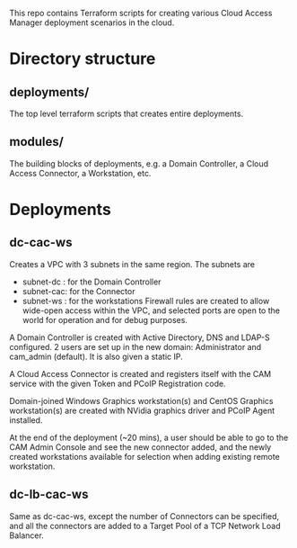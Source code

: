 This repo contains Terraform scripts for creating various Cloud Access Manager
deployment scenarios in the cloud.

# Directory structure
## deployments/
The top level terraform scripts that creates entire deployments. 

## modules/
The building blocks of deployments, e.g. a Domain Controller, a Cloud Access
Connector, a Workstation, etc.

# Deployments
## dc-cac-ws
Creates a VPC with 3 subnets in the same region. The subnets are
- subnet-dc : for the Domain Controller
- subnet-cac: for the Connector
- subnet-ws : for the workstations
Firewall rules are created to allow wide-open access within the VPC, and
selected ports are open to the world for operation and for debug purposes.

A Domain Controller is created with Active Directory, DNS and LDAP-S configured.
2 users are set up in the new domain: Administrator and cam_admin (default). It
is also given a static IP.

A Cloud Access Connector is created and registers itself with the CAM service
with the given Token and PCoIP Registration code.

Domain-joined Windows Graphics workstation(s) and CentOS Graphics
workstation(s) are created with NVidia graphics driver and PCoIP Agent
installed.

At the end of the deployment (~20 mins), a user should be able to go to the CAM
Admin Console and see the new connector added, and the newly created
workstations available for selection when adding existing remote workstation.

## dc-lb-cac-ws
Same as dc-cac-ws, except the number of Connectors can be specified, and all the connectors are added to a Target Pool of a TCP Network Load Balancer. 